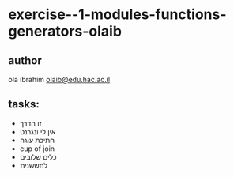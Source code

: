 ﻿# exercise--1-modules-functions-generators-olaib
 
 ## author
 ola ibrahim <a href="olaib@edu.hac.ac.il">olaib@edu.hac.ac.il</a>
 
 ## tasks:
<ul>
<li>זו הדרך</li>
<li>אין לי ונגרנט</li>
<li>חתיכת עוגה</li>
<li>cup of join</li>
<li>כלים שלובים</li>
<li>לחששנית</li>
</ul>
